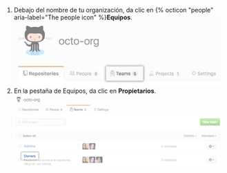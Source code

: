 1. Debajo del nombre de tu organización, da clic en {% octicon "people" aria-label="The people icon" %}**Equipos**. ![Pestaña de equipos](/assets/images/help/organizations/organization-teams-tab.png)
1. En la pestaña de Equipos, da clic en **Propietarios**. ![Equipo del propietario seleccionado](/assets/images/help/teams/owners-team.png)
